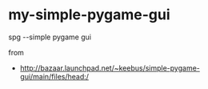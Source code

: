 # my-simple-pygame-gui  
spg --simple pygame gui  

from
* http://bazaar.launchpad.net/~keebus/simple-pygame-gui/main/files/head:/   

